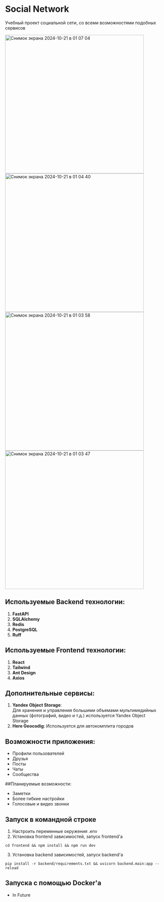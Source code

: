 # Social Network 

Учебный проект социальной сети, со всеми возможностями подобных сервисов

<img width="450" alt="Снимок экрана 2024-10-21 в 01 07 04" src="https://github.com/user-attachments/assets/78ebdbb3-ca33-4e79-88fe-71a4b49e1e13"> <img width="450" alt="Снимок экрана 2024-10-21 в 01 04 40" src="https://github.com/user-attachments/assets/7408cabd-25fb-4582-98d4-4b2492375336">
<img width="450" alt="Снимок экрана 2024-10-21 в 01 03 58" src="https://github.com/user-attachments/assets/b5d0525c-78ed-4648-9aa6-5d9373995c52"> <img width="450" alt="Снимок экрана 2024-10-21 в 01 03 47" src="https://github.com/user-attachments/assets/c2c4b904-ec2d-442b-96a7-b8b82838cd06">

## Используемые Backend технологии:
1. **FastAPI**  
2. **SQLAlchemy**  
3. **Redis**
4. **PostgreSQL**
5. **Ruff**
   
## Используемые Frontend технологии:
1. **React**  
2. **Tailwind**
3. **Ant Design**
4. **Axios**

## Дополнительные сервисы:

1. **Yandex Object Storage**:  
   Для хранения и управления большими объемами мультимедийных данных (фотографий, видео и т.д.) используется Yandex Object Storage
2. **Here Geocodig**:
  Используется для автокомплита городов

## Возможности приложения:
- Профили пользователей
- Друзья
- Посты
- Чаты
- Сообщества

##Планируемые возможности:
- Заметки
- Более гибкие настройки
- Голосовые и видео звонки

## Запуск в командной строке
1. Настроить переменные окружения .env
2. Установка frontend зависимостей, запуск frontend'a
```
cd frontend && npm install && npm run dev 
```
3. Установка backend зависимостей, запуск backend'a
```
pip install -r backend/requirements.txt && uvicorn backend.main:app --reload
```   

## Запуска с помощью Docker'а
- In Future
